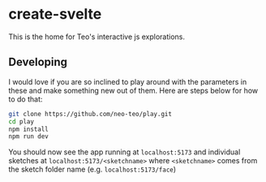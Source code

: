 # create-svelte

This is the home for Teo's interactive js explorations.

## Developing

I would love if you are so inclined to play around with the parameters in these and make something new out of them. Here are steps below for how to do that:

```bash
git clone https://github.com/neo-teo/play.git
cd play
npm install
npm run dev
```

You should now see the app running at `localhost:5173` and individual sketches at `localhost:5173/<sketchname>` where `<sketchname>` comes from the sketch folder name (e.g. `localhost:5173/face`)
